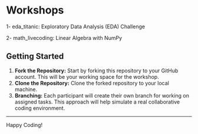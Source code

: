 # Workshops

1- eda_titanic: Exploratory Data Analysis (EDA) Challenge

2- math_livecoding: Linear Algebra with NumPy

## Getting Started

1. **Fork the Repository:** Start by forking this repository to your GitHub account. This will be your working space for the workshop.
2. **Clone the Repository:** Clone the forked repository to your local machine.
3. **Branching:** Each participant will create their own branch for working on assigned tasks. This approach will help simulate a real collaborative coding environment.

---

Happy Coding!